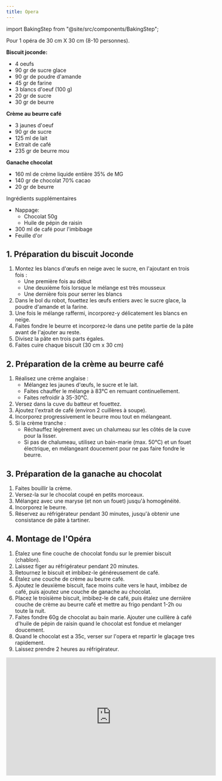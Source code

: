 ```yaml
---
title: Opera
---
```


import BakingStep from "@site/src/components/BakingStep";

Pour 1 opéra de 30 cm X 30 cm (8-10 personnes).

**Biscuit joconde:**

- 4 oeufs
- 90 gr de sucre glace
- 90 gr de poudre d'amande
- 45 gr de farine
- 3 blancs d'oeuf (100 g)
- 20 gr de sucre
- 30 gr de beurre

**Crème au beurre café**

- 3 jaunes d'oeuf
- 90 gr de sucre
- 125 ml de lait
- Extrait de café
- 235 gr de beurre mou

**Ganache chocolat**

- 160 ml de crème liquide entière 35% de MG
- 140 gr de chocolat 70% cacao
- 20 gr de beurre

Ingrédients supplémentaires

- Nappage:
  - Chocolat 50g
  - Huile de pépin de raisin
- 300 ml de café pour l'imbibage
- Feuille d'or

## 1. Préparation du biscuit Joconde

1. Montez les blancs d'œufs en neige avec le sucre, en l'ajoutant en trois fois :
   - Une première fois au début
   - Une deuxième fois lorsque le mélange est très mousseux
   - Une dernière fois pour serrer les blancs
1. Dans le bol du robot, fouettez les œufs entiers avec le sucre glace, la poudre d'amande et la farine.
1. Une fois le mélange raffermi, incorporez-y délicatement les blancs en neige.
1. Faites fondre le beurre et incorporez-le dans une petite partie de la pâte avant de l'ajouter au reste.
1. Divisez la pâte en trois parts égales.
1. Faites cuire chaque biscuit (30 cm x 30 cm) <BakingStep temp="190" time="8 minutes" fan preheat />

## 2. Préparation de la crème au beurre café

1. Réalisez une crème anglaise :
   - Mélangez les jaunes d'œufs, le sucre et le lait.
   - Faites chauffer le mélange à 83°C en remuant continuellement.
   - Faites refroidir à 35-30°C.
1. Versez dans la cuve du batteur et fouettez.
1. Ajoutez l'extrait de café (environ 2 cuillères à soupe).
1. Incorporez progressivement le beurre mou tout en mélangeant.
1. Si la crème tranche :
   - Réchauffez légèrement avec un chalumeau sur les côtés de la cuve pour la lisser.
   - Si pas de chalumeau, utilisez un bain-marie (max. 50°C) et un fouet électrique, en mélangeant doucement pour ne pas faire fondre le beurre.

## 3. Préparation de la ganache au chocolat

1. Faites bouillir la crème.
1. Versez-la sur le chocolat coupé en petits morceaux.
1. Mélangez avec une maryse (et non un fouet) jusqu'à homogénéité.
1. Incorporez le beurre.
1. Réservez au réfrigérateur pendant 30 minutes, jusqu'à obtenir une consistance de pâte à tartiner.

## 4. Montage de l'Opéra

1. Étalez une fine couche de chocolat fondu sur le premier biscuit (chablon).
1. Laissez figer au réfrigérateur pendant 20 minutes.
1. Retournez le biscuit et imbibez-le généreusement de café.
1. Étalez une couche de crème au beurre café.
1. Ajoutez le deuxième biscuit, face moins cuite vers le haut, imbibez de café, puis ajoutez une couche de ganache au chocolat.
1. Placez le troisième biscuit, imbibez-le de café, puis étalez une dernière couche de crème au beurre café et mettre au frigo pendant 1-2h ou toute la nuit.
1. Faites fondre 60g de chocolat au bain marie. Ajouter une cuillère à café d'huile de pépin de raisin  quand le chocolat est fondue et melanger doucement.
1. Quand le chocolat est a 35c, verser sur l'opera et repartir le glaçage tres rapidement.
1. Laissez prendre 2 heures au réfrigérateur.

<div class="youtube-video-container">
<iframe width="560" height="315" src="https://www.youtube.com/embed/pD0q1R9pDEQ?si=GNIOu80z1QupHG06" title="YouTube video player" frameborder="0" allow="accelerometer; autoplay; clipboard-write; encrypted-media; gyroscope; picture-in-picture; web-share" referrerpolicy="strict-origin-when-cross-origin" allowFullScreen></iframe>
</div>
